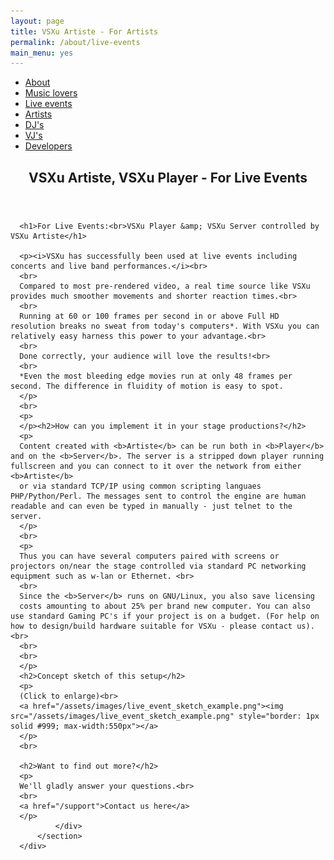 ```yaml
---
layout: page
title: VSXu Artiste - For Artists
permalink: /about/live-events
main_menu: yes
---
```

<div id="main" class="alt">
    <section id="one">
        <div class="inner">
            <ul class="actions horizontal">
                <li><a href="/about" class="button">About</a></li>
                <li><a href="/about/music-lovers" class="button">Music lovers</a></li>
                <li><a href="/about/live-events" class="button special">Live events</a></li>
                <li><a href="/about/artists" class="button">Artists</a></li>
                <li><a href="/about/djs" class="button">DJ's</a></li>
                <li><a href="/about/vjs" class="button">VJ's</a></li>
                <li><a href="/about/developers" class="button">Developers</a></li>
            </ul>
            <header class="major">
                <h1>VSXu Artiste, VSXu Player - For Live Events</h1>
            </header>
              
      <h1>For Live Events:<br>VSXu Player &amp; VSXu Server controlled by VSXu Artiste</h1>
          
      <p><i>VSXu has successfully been used at live events including concerts and live band performances.</i><br>
      <br>
      Compared to most pre-rendered video, a real time source like VSXu provides much smoother movements and shorter reaction times.<br>
      <br>
      Running at 60 or 100 frames per second in or above Full HD resolution breaks no sweat from today's computers*. With VSXu you can relatively easy harness this power to your advantage.<br>
      <br>
      Done correctly, your audience will love the results!<br>
      <br>
      *Even the most bleeding edge movies run at only 48 frames per second. The difference in fluidity of motion is easy to spot.
      </p>
      <br>
      <p>
      </p><h2>How can you implement it in your stage productions?</h2>
      <p>
      Content created with <b>Artiste</b> can be run both in <b>Player</b> and on the <b>Server</b>. The server is a stripped down player running fullscreen and you can connect to it over the network from either <b>Artiste</b>
      or via standard TCP/IP using common scripting languaes PHP/Python/Perl. The messages sent to control the engine are human readable and can even be typed in manually - just telnet to the server.
      </p>
      <br>
      <p>
      Thus you can have several computers paired with screens or projectors on/near the stage controlled via standard PC networking equipment such as w-lan or Ethernet. <br>
      <br>
      Since the <b>Server</b> runs on GNU/Linux, you also save licensing
      costs amounting to about 25% per brand new computer. You can also use standard Gaming PC's if your project is on a budget. (For help on how to design/build hardware suitable for VSXu - please contact us).<br>
      <br>
      <br>
      </p>
      <h2>Concept sketch of this setup</h2>
      <p>
      (Click to enlarge)<br>
      <a href="/assets/images/live_event_sketch_example.png"><img src="/assets/images/live_event_sketch_example.png" style="border: 1px solid #999; max-width:550px"></a>
      </p>
      <br>

      <h2>Want to find out more?</h2>
      <p>
      We'll gladly answer your questions.<br>
      <br>
      <a href="/support">Contact us here</a>
      </p>
              </div>
          </section>
      </div>
